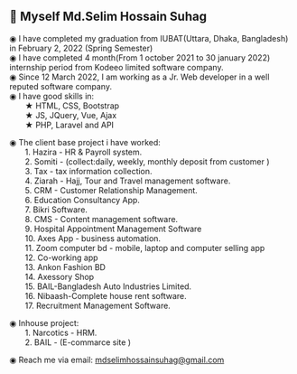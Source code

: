  <h2>👋 Myself Md.Selim Hossain Suhag </h2>
 
◉ I have completed my graduation from IUBAT(Uttara, Dhaka, Bangladesh) in February 2, 2022 (Spring Semester)  <br/>
◉ I have completed 4 month(From 1 october 2021 to 30 january 2022) internship period from Kodeeo limited software company.  <br/>
◉ Since 12 March 2022, I am working as a Jr. Web developer in a well reputed software company. <br/>
◉ I have good skills in: <br/>
&nbsp;&nbsp;&nbsp;&nbsp;&nbsp;&nbsp; ★ HTML, CSS, Bootstrap <br/>
&nbsp;&nbsp;&nbsp;&nbsp;&nbsp;&nbsp; ★ JS, JQuery, Vue, Ajax <br/>
&nbsp;&nbsp;&nbsp;&nbsp;&nbsp;&nbsp; ★ PHP, Laravel and API  <br/>

◉ The client base project i have worked:   <br/>
&nbsp;&nbsp;&nbsp;&nbsp;&nbsp;&nbsp; 1. Hazira - HR & Payroll system.  <br/>
&nbsp;&nbsp;&nbsp;&nbsp;&nbsp;&nbsp; 2. Somiti - (collect:daily, weekly, monthly deposit from customer )  <br/>
&nbsp;&nbsp;&nbsp;&nbsp;&nbsp;&nbsp; 3. Tax - tax information collection.  <br/>
&nbsp;&nbsp;&nbsp;&nbsp;&nbsp;&nbsp; 4. Ziarah - Hajj, Tour and Travel management software.  <br/>
&nbsp;&nbsp;&nbsp;&nbsp;&nbsp;&nbsp; 5. CRM - Customer Relationship Management.  <br/>
&nbsp;&nbsp;&nbsp;&nbsp;&nbsp;&nbsp; 6. Education Consultancy App.  <br/>
&nbsp;&nbsp;&nbsp;&nbsp;&nbsp;&nbsp; 7. Bikri Software.  <br/>
&nbsp;&nbsp;&nbsp;&nbsp;&nbsp;&nbsp; 8. CMS - Content management software.  <br/>
&nbsp;&nbsp;&nbsp;&nbsp;&nbsp;&nbsp; 9. Hospital Appointment Management Software  <br/>
&nbsp;&nbsp;&nbsp;&nbsp;&nbsp;&nbsp; 10. Axes App - business automation.  <br/>
&nbsp;&nbsp;&nbsp;&nbsp;&nbsp;&nbsp; 11. Zoom computer bd - mobile, laptop and computer selling app  <br/>
&nbsp;&nbsp;&nbsp;&nbsp;&nbsp;&nbsp; 12. Co-working app  <br/>
&nbsp;&nbsp;&nbsp;&nbsp;&nbsp;&nbsp; 13. Ankon Fashion BD  <br/>
&nbsp;&nbsp;&nbsp;&nbsp;&nbsp;&nbsp; 14. Axessory Shop  <br/>
&nbsp;&nbsp;&nbsp;&nbsp;&nbsp;&nbsp; 15. BAIL-Bangladesh Auto Industries Limited.  <br/>
&nbsp;&nbsp;&nbsp;&nbsp;&nbsp;&nbsp; 16. Nibaash-Complete house rent software.  <br/>
&nbsp;&nbsp;&nbsp;&nbsp;&nbsp;&nbsp; 17. Recruitment Management Software.  <br/>


◉ Inhouse project:   <br/>
&nbsp;&nbsp;&nbsp;&nbsp;&nbsp;&nbsp; 1. Narcotics - HRM.  <br/>
&nbsp;&nbsp;&nbsp;&nbsp;&nbsp;&nbsp; 2. BAIL - (E-commarce site )  <br/>



◉ Reach me via email: mdselimhossainsuhag@gmail.com <br/>


<!--
**Selim1710/Selim1710** is a ✨ _special_ ✨ repository because its `README.md` (this file) appears on your GitHub profile.

Here are some ideas to get you started:

- 🔭 I’m currently working on ...
- 🌱 I’m currently learning ...
- 👯 I’m looking to collaborate on ...
- 🤔 I’m looking for help with ...
- 💬 Ask me about ...
- 📫 How to reach me: ...
- 😄 Pronouns: ...
- ⚡ Fun fact: ...


symbol:  ■ ◉ ⬤  ★ ✸ ✹ ✿ ✽ ⭐ 🖤 ❤️️ ✔️ ❌ ✅  █ ▌ 


-->
